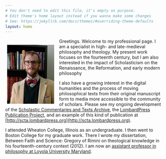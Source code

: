 ```yaml
---
# You don't need to edit this file, it's empty on purpose.
# Edit theme's home layout instead if you wanna make some changes
# See: https://jekyllrb.com/docs/themes/#overriding-theme-defaults
layout: home
---
```



<img rel="foaf:img" src="/assets/images/witt.jpg" alt="Profile Picture" style="float: left; margin: 20px 16px 5px 6px; width: 150px;"/>

Greetings. Welcome to my professional page. I am a specialist in high- and late-medieval philosophy and theology. My present work focuses on the fourteenth century, but I am also interested in the impact of Scholasticism on the Renaissance, the Reformation, and early modern philosophy

I also have a growing interest in the digital humanities and the process of moving philosophical texts from their original manuscript form to media more accessible to the community of scholars. Please see my ongoing development of the [Scholastic Commentaries and Texts Archive](http://scta.info), the [LombardPress Publication Project](http://lombardpress.org), and an example of this kind of publication at [http://scta.lombardpress.org](http://scta.lombardpress.org).

I attended Wheaton College, Illinois as an undergraduate. I then went to Boston College for my graduate work. There I wrote my dissertation, Between Faith and Science: Gregory of Rimini on theological knowledge in his fourteenth-century context (2012). I am now an [assistant professor in philosophy at Loyola University Maryland](http://www.loyola.edu/academics/philosophy/faculty).
